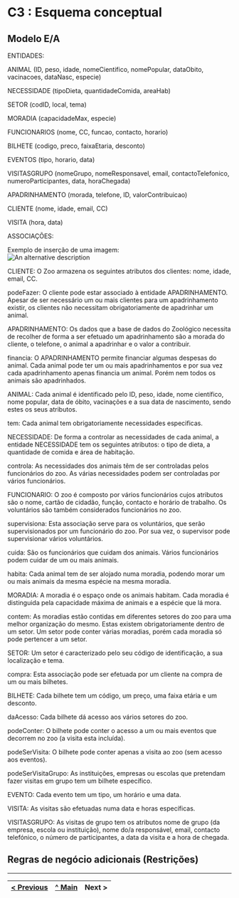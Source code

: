 # C3 : Esquema conceptual

## Modelo E/A
ENTIDADES:

ANIMAL (ID, peso, idade, nomeCientifico, nomePopular, dataObito, vacinacoes, dataNasc, especie)

NECESSIDADE (tipoDieta, quantidadeComida, areaHab)

SETOR (codID, local, tema)

MORADIA (capacidadeMax, especie)

FUNCIONARIOS (nome, CC, funcao, contacto, horario)

BILHETE (codigo, preco, faixaEtaria, desconto)

EVENTOS (tipo, horario, data)

VISITASGRUPO (nomeGrupo, nomeResponsavel, email, contactoTelefonico, numeroParticipantes, data, horaChegada)

APADRINHAMENTO (morada, telefone, ID, valorContribuicao)

CLIENTE (nome, idade, email, CC)

VISITA (hora, data)

ASSOCIAÇÕES:





Exemplo de inserção de uma imagem:   
![An alternative description](images/image02.png)   

CLIENTE: O Zoo armazena os seguintes atributos dos clientes: nome, idade, email, CC. 

podeFazer: O cliente pode estar associado à entidade APADRINHAMENTO. Apesar de ser necessário um ou mais clientes para um apadrinhamento existir, os clientes não necessitam obrigatoriamente de apadrinhar um animal.

APADRINHAMENTO: Os dados que a base de dados do Zoológico necessita de recolher de forma a ser efetuado um apadrinhamento são a morada do cliente, o telefone, o animal a apadrinhar e o valor a contribuir.

financia: O APADRINHAMENTO permite financiar algumas despesas do animal. Cada animal pode ter um ou mais apadrinhamentos e por sua vez cada apadrinhamento apenas financia um animal. Porém nem todos os animais são apadrinhados. 

ANIMAL: Cada animal é identificado pelo ID, peso, idade, nome científico, nome popular, data de óbito, vacinações e a sua data de nascimento, sendo estes os seus atributos.

tem: Cada animal tem obrigatoriamente necessidades especificas.

NECESSIDADE: De forma a controlar as necessidades de cada animal, a entidade NECESSIDADE tem os seguintes atributos: o tipo de dieta, a quantidade de comida e área de habitação.

controla: As necessidades dos animais têm de ser controladas pelos funcionários do zoo. As várias necessidades podem ser controladas por vários funcionários. 

FUNCIONARIO: O zoo é composto por vários funcionários cujos atributos são o nome, cartão de cidadão, função, contacto e horário de trabalho. Os voluntários são também considerados funcionários no zoo. 

supervisiona: Esta associação serve para os voluntários, que serão supervisionados por um funcionário do zoo. Por sua vez, o supervisor pode supervisionar vários voluntários. 

cuida: São os funcionários que cuidam dos animais. Vários funcionários podem cuidar de um ou mais animais.

habita: Cada animal tem de ser alojado numa moradia, podendo morar um ou mais animais da mesma espécie na mesma moradia. 

MORADIA: A moradia é o espaço onde os animais habitam. Cada moradia é distinguida pela capacidade máxima de animais e a espécie que lá mora.

contem:  As moradias estão contidas em diferentes setores do zoo para uma melhor organização do mesmo. Estas existem obrigatoriamente dentro de um setor. Um setor pode conter várias moradias, porém cada moradia só pode pertencer a um setor.

SETOR: Um setor é caracterizado pelo seu código de identificação, a sua localização e tema.

compra: Esta associação pode ser efetuada por um cliente na compra de um ou mais bilhetes. 

BILHETE: Cada bilhete tem um código, um preço, uma faixa etária e um desconto.

daAcesso: Cada bilhete dá acesso aos vários setores do zoo. 

podeConter: O bilhete pode conter o acesso a um ou mais eventos que decorrem no zoo (a visita esta incluída).

podeSerVisita: O bilhete pode conter apenas a visita ao zoo (sem acesso aos eventos). 

podeSerVisitaGrupo: As instituições, empresas ou escolas que pretendam fazer visitas em grupo tem um bilhete específico.  

EVENTO: Cada evento tem um tipo, um horário e uma data.

VISITA: As visitas são efetuadas numa data e horas específicas.

VISITASGRUPO: As visitas de grupo tem os atributos  nome de grupo (da empresa, escola ou instituição), nome do/a responsável, email, contacto telefónico, o número de participantes, a data da visita e a hora de chegada.


## Regras de negócio adicionais (Restrições)


---
[< Previous](rei02.md) | [^ Main](https://github.com/PaulaMmmm/-tcm22-sibd-g04/tree/main) | Next >
:--- | :---: | ---: 
